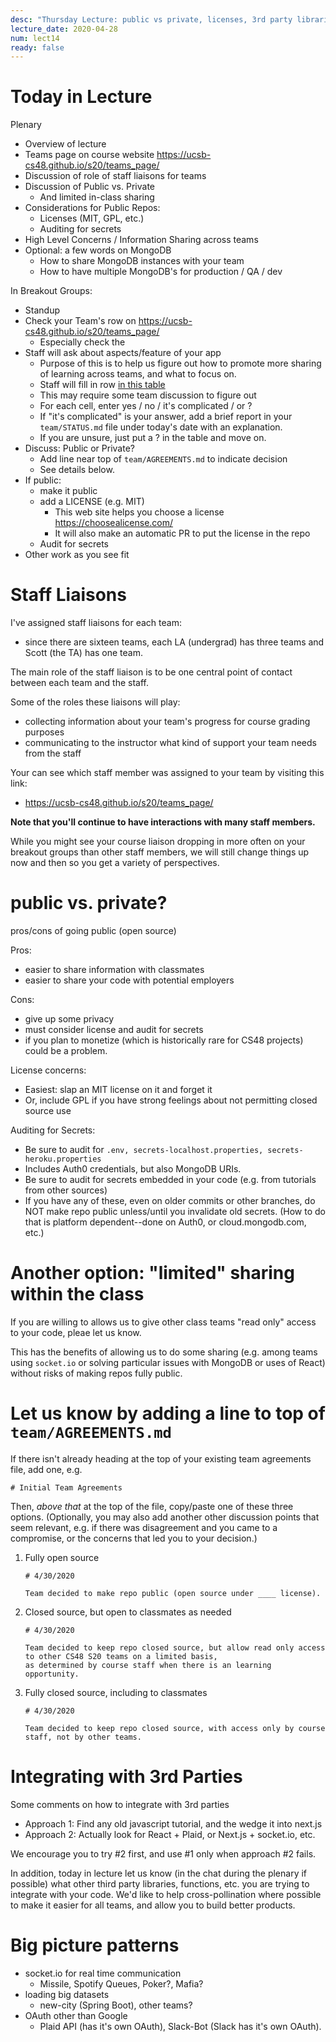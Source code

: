 ```yaml
---
desc: "Thursday Lecture: public vs private, licenses, 3rd party libraries, more"
lecture_date: 2020-04-28
num: lect14
ready: false
---
```


# Today in Lecture

Plenary

* Overview of lecture
* Teams page on course website  <https://ucsb-cs48.github.io/s20/teams_page/>
* Discussion of role of staff liaisons for teams
* Discussion of Public vs. Private
  - And limited in-class sharing
* Considerations for Public Repos:
  - Licenses (MIT, GPL, etc.)
  - Auditing for secrets
* High Level Concerns / Information Sharing across teams
* Optional: a few words on MongoDB
  - How to share MongoDB instances with your team
  - How to have multiple MongoDB's for production / QA / dev
  
In Breakout Groups:

* Standup
* Check your Team's row on <https://ucsb-cs48.github.io/s20/teams_page/>
  - Especially check the 
* Staff will ask about aspects/feature of your app 
  - Purpose of this is to help us figure out how to promote more sharing of learning across teams, and what to focus on.
  - Staff will fill in row [in this table](https://docs.google.com/spreadsheets/d/1vRz72xn1w1PXdIOZP1ieny6_AS0o8gXjCaih-IauJAo/edit?usp=sharing)
  - This may require some team discussion to figure out
  - For each cell, enter yes / no / it's complicated / or ?
  - If "it's complicated" is your answer, add a brief report in your `team/STATUS.md` file under today's date with an explanation.
  - If you are unsure, just put a ? in the table and move on.
* Discuss: Public or Private?
  * Add line near top of `team/AGREEMENTS.md` to indicate decision
  * See details below.
* If public: 
  - make it public
  - add a LICENSE (e.g. MIT)
    - This web site helps you choose a license <https://choosealicense.com/>
    - It will also make an automatic PR to put the license in the repo
  - Audit for secrets
* Other work as you see fit

# Staff Liaisons

I've assigned staff liaisons for each team: 
* since there are sixteen teams, each LA (undergrad) has three teams and Scott (the TA) has one team.

The main role of the staff liaison is to be one central point of contact between each team and the staff.    

Some of the roles these liaisons will play:
* collecting information about your team's progress for course grading purposes
* communicating to the instructor what kind of support your team needs from the staff

Your can see which staff member was assigned to your team by visiting this link:  
* <https://ucsb-cs48.github.io/s20/teams_page/>

**Note that you'll continue to have interactions with many staff members.**

While you might see your course liaison dropping in more often on your breakout groups than other staff members, we will still change things up now and then so you get a variety of perspectives.

# public vs. private?

pros/cons of going public (open source)

Pros: 
* easier to share information with classmates
* easier to share your code with potential employers

Cons:
* give up some privacy
* must consider license and audit for secrets
* if you plan to monetize (which is historically rare for CS48 projects) could be a problem.

License concerns:
* Easiest: slap an MIT license on it and forget it
* Or, include GPL if you have strong feelings about not permitting closed source use

Auditing for Secrets:

- Be sure to audit for `.env, secrets-localhost.properties, secrets-heroku.properties`
- Includes Auth0 credentials, but also MongoDB URIs.
- Be sure to audit for secrets embedded in your code (e.g. from tutorials from other sources)
- If you have any of these, even on older commits or other branches, do NOT make repo public unless/until you 
  invalidate old secrets.  (How to do that is platform dependent--done on Auth0, or cloud.mongodb.com, etc.)

# Another option: "limited" sharing within the class

If you are willing to allows us to give other class teams "read only" access to your code, pleae let us know.

This has the benefits of allowing us to do some sharing  (e.g. among teams using `socket.io` or solving
particular issues with MongoDB or uses of React) without risks of making repos fully public.

# Let us know by adding a line to top of `team/AGREEMENTS.md`

If there isn't already heading at the top of your existing team agreements file, add one, e.g. 

```
# Initial Team Agreements
```

Then, *above that* at the top of the file, copy/paste one of these three options.  (Optionally, you may also add another other discussion points that seem relevant, e.g. if there was disagreement and you came to a compromise, or the concerns that led you to your decision.)

1. Fully open source
   ```
   # 4/30/2020
   
   Team decided to make repo public (open source under ____ license).
   ```

2. Closed source, but open to classmates as needed

   ```
   # 4/30/2020

   Team decided to keep repo closed source, but allow read only access to other CS48 S20 teams on a limited basis, 
   as determined by course staff when there is an learning opportunity.
   ```

3. Fully closed source, including to classmates

   ```
   # 4/30/2020

   Team decided to keep repo closed source, with access only by course staff, not by other teams.
   ```

# Integrating with 3rd Parties

Some comments on how to integrate with 3rd parties

* Approach 1: Find any old javascript tutorial, and the wedge it into next.js
* Approach 2: Actually look for React + Plaid, or Next.js + socket.io, etc.

We encourage you to try #2 first, and use #1 only when approach #2 fails.

In addition, today in lecture let us know (in the chat during the plenary if possible) what other third party libraries, functions, etc. you are trying to integrate with your code.   We'd like to help cross-pollination where possible to make it easier for all teams, and allow you to build better products.


# Big picture patterns

* socket.io for real time communication
  - Missile, Spotify Queues, Poker?, Mafia?
* loading big datasets
  - new-city (Spring Boot), other teams?
* OAuth other than Google
  - Plaid API (has it's own OAuth), Slack-Bot (Slack has it's own OAuth).
  
